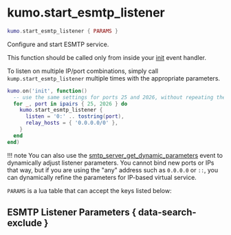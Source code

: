 # kumo.start_esmtp_listener

```lua
kumo.start_esmtp_listener { PARAMS }
```

Configure and start ESMTP service.

This function should be called only from inside your [init](../../events/init.md)
event handler.

To listen on multiple IP/port combinations, simply call
`kump.start_esmtp_listener` multiple times with the appropriate parameters.

```lua
kumo.on('init', function()
  -- use the same settings for ports 25 and 2026, without repeating them all
  for _, port in ipairs { 25, 2026 } do
    kumo.start_esmtp_listener {
      listen = '0:' .. tostring(port),
      relay_hosts = { '0.0.0.0/0' },
    }
  end
end)
```

!!! note
    You can also use the
    [smtp_server_get_dynamic_parameters](../../events/smtp_server_get_dynamic_parameters.md)
    event to dynamically adjust listener parameters. You cannot bind
    new ports or IPs that way, but if you are using the "any" address
    such as `0.0.0.0` or `::`, you can dynamically refine the parameters
    for IP-based virtual service.

`PARAMS` is a lua table that can accept the keys listed below:


## ESMTP Listener Parameters { data-search-exclude }
